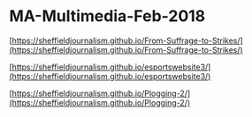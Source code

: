 # MA-Multimedia-Feb-2018

[https://sheffieldjournalism.github.io/From-Suffrage-to-Strikes/](https://sheffieldjournalism.github.io/From-Suffrage-to-Strikes/)

[https://sheffieldjournalism.github.io/esportswebsite3/](https://sheffieldjournalism.github.io/esportswebsite3/)

[https://sheffieldjournalism.github.io/Plogging-2/](https://sheffieldjournalism.github.io/Plogging-2/)
